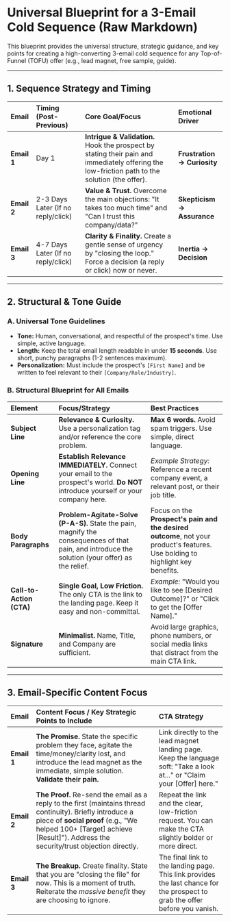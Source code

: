 # Universal Blueprint for a 3-Email Cold Sequence (Raw Markdown)

This blueprint provides the universal structure, strategic guidance, and key points for creating a high-converting 3-email cold sequence for any Top-of-Funnel (TOFU) offer (e.g., lead magnet, free sample, guide).

---

## 1. Sequence Strategy and Timing

| Email | Timing (Post-Previous) | Core Goal/Focus | Emotional Driver |
| :--- | :--- | :--- | :--- |
| **Email 1** | Day 1 | **Intrigue & Validation.** Hook the prospect by stating their pain and immediately offering the low-friction path to the solution (the offer). | **Frustration → Curiosity** |
| **Email 2** | 2-3 Days Later (If no reply/click) | **Value & Trust.** Overcome the main objections: "It takes too much time" and "Can I trust this company/data?" | **Skepticism → Assurance** |
| **Email 3** | 4-7 Days Later (If no reply/click) | **Clarity & Finality.** Create a gentle sense of urgency by "closing the loop." Force a decision (a reply or click) now or never. | **Inertia → Decision** |

---

## 2. Structural & Tone Guide

### A. Universal Tone Guidelines
* **Tone:** Human, conversational, and respectful of the prospect's time. Use simple, active language.
* **Length:** Keep the total email length readable in under **15 seconds**. Use short, punchy paragraphs (1-2 sentences maximum).
* **Personalization:** Must include the prospect's `[First Name]` and be written to feel relevant to their `[Company/Role/Industry]`.

### B. Structural Blueprint for All Emails

| Element | Focus/Strategy | Best Practices |
| :--- | :--- | :--- |
| **Subject Line** | **Relevance & Curiosity.** Use a personalization tag and/or reference the core problem. | **Max 6 words.** Avoid spam triggers. Use simple, direct language. |
| **Opening Line** | **Establish Relevance IMMEDIATELY.** Connect your email to the prospect's world. **Do NOT** introduce yourself or your company here. | *Example Strategy:* Reference a recent company event, a relevant post, or their job title. |
| **Body Paragraphs** | **Problem-Agitate-Solve (P-A-S).** State the pain, magnify the consequences of that pain, and introduce the solution (your offer) as the relief. | Focus on the **Prospect's pain and the desired outcome**, not your product's features. Use bolding to highlight key benefits. |
| **Call-to-Action (CTA)** | **Single Goal, Low Friction.** The only CTA is the link to the landing page. Keep it easy and non-committal. | *Example:* "Would you like to see \[Desired Outcome\]?" or "Click to get the \[Offer Name\]." |
| **Signature** | **Minimalist.** Name, Title, and Company are sufficient. | Avoid large graphics, phone numbers, or social media links that distract from the main CTA link. |

---

## 3. Email-Specific Content Focus

| Email | Content Focus / Key Strategic Points to Include | CTA Strategy |
| :--- | :--- | :--- |
| **Email 1** | **The Promise.** State the specific problem they face, agitate the time/money/clarity lost, and introduce the lead magnet as the immediate, simple solution. **Validate their pain.** | Link directly to the lead magnet landing page. Keep the language soft: "Take a look at..." or "Claim your \[Offer\] here." |
| **Email 2** | **The Proof.** Re-send the email as a reply to the first (maintains thread continuity). Briefly introduce a piece of **social proof** (e.g., "We helped 100+ [Target] achieve [Result]"). Address the security/trust objection directly. | Repeat the link and the clear, low-friction request. You can make the CTA slightly bolder or more direct. |
| **Email 3** | **The Breakup.** Create finality. State that you are "closing the file" for now. This is a moment of truth. Reiterate the *massive benefit* they are choosing to ignore. | The final link to the landing page. This link provides the last chance for the prospect to grab the offer before you vanish. |
